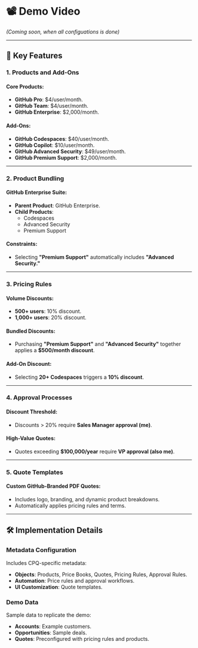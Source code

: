# 📽️ Demo Video
*(Coming soon, when all configuations is done)*

---

## 🚀 Key Features

### 1. Products and Add-Ons

#### Core Products:
- **GitHub Pro**: $4/user/month.
- **GitHub Team**: $4/user/month.
- **GitHub Enterprise**: $2,000/month.

#### Add-Ons:
- **GitHub Codespaces**: $40/user/month.
- **GitHub Copilot**: $10/user/month.
- **GitHub Advanced Security**: $49/user/month.
- **GitHub Premium Support**: $2,000/month.

---

### 2. Product Bundling

#### GitHub Enterprise Suite:
- **Parent Product**: GitHub Enterprise.
- **Child Products**:
  - Codespaces
  - Advanced Security
  - Premium Support

#### Constraints:
- Selecting **"Premium Support"** automatically includes **"Advanced Security."**

---

### 3. Pricing Rules

#### Volume Discounts:
- **500+ users**: 10% discount.
- **1,000+ users**: 20% discount.

#### Bundled Discounts:
- Purchasing **"Premium Support"** and **"Advanced Security"** together applies a **$500/month discount**.

#### Add-On Discount:
- Selecting **20+ Codespaces** triggers a **10% discount**.

---

### 4. Approval Processes

#### Discount Threshold:
- Discounts > 20% require **Sales Manager approval (me)**.

#### High-Value Quotes:
- Quotes exceeding **$100,000/year** require **VP approval (also me)**.

---

### 5. Quote Templates

#### Custom GitHub-Branded PDF Quotes:
- Includes logo, branding, and dynamic product breakdowns.
- Automatically applies pricing rules and terms.

---

## 🛠️ Implementation Details

### Metadata Configuration
Includes CPQ-specific metadata:
- **Objects**: Products, Price Books, Quotes, Pricing Rules, Approval Rules.
- **Automation**: Price rules and approval workflows.
- **UI Customization**: Quote templates.

### Demo Data
Sample data to replicate the demo:
- **Accounts**: Example customers.
- **Opportunities**: Sample deals.
- **Quotes**: Preconfigured with pricing rules and products.
